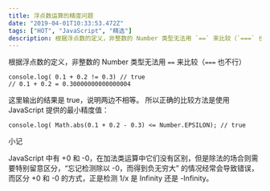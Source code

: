 ```yaml
---
title: 浮点数运算的精度问题
date: "2019-04-01T10:33:53.472Z"
tags: ["HOT", "JavaScript", "精选"]
description: 根据浮点数的定义，非整数的 Number 类型无法用 `==` 来比较（`===` 也不行）
---
```


根据浮点数的定义，非整数的 Number 类型无法用 `==` 来比较（`===` 也不行）

```javascript{numberLines: true}
console.log( 0.1 + 0.2 != 0.3) // true  
// 0.1 + 0.2 = 0.30000000000000004
```

这里输出的结果是 true，说明两边不相等。 
所以正确的比较方法是使用 JavaScript 提供的最小精度值：

```javascript{numberLines: true}
console.log( Math.abs(0.1 + 0.2 - 0.3) <= Number.EPSILON); // true  
```

小记 

JavaScript 中有 +0 和 -0，在加法类运算中它们没有区别，但是除法的场合则需要特别留意区分，“忘记检测除以 -0，而得到负无穷大” 的情况经常会导致错误，而区分 +0 和 -0 的方式，正是检测 1/x 是 Infinity 还是 -Infinity。